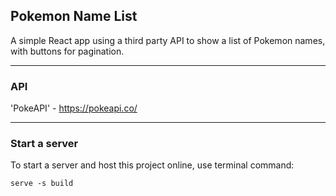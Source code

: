 ## Pokemon Name List

A simple React app using a third party API to show a list of Pokemon names, with buttons for pagination.

---

### API

'PokeAPI' - https://pokeapi.co/

---

### Start a server
To start a server and host this project online, use terminal command:

    serve -s build
